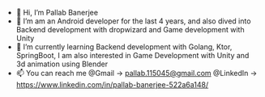 - 👋 Hi, I’m Pallab Banerjee
- 👀 I’m am an Android developer for the last 4 years, and also dived into Backend development with dropwizard and Game development with Unity
- 🌱 I’m currently learning Backend development with Golang, Ktor, SpringBoot, I am also interested in Game Development with Unity and 3d animation using Blender
- 📫 You can reach me @Gmail -> pallab.115045@gmail.com
                       @LinkedIn -> https://www.linkedin.com/in/pallab-banerjee-522a6a148/

<!---
p3004/p3004 is a ✨ special ✨ repository because its `README.md` (this file) appears on your GitHub profile.
You can click the Preview link to take a look at your changes.
--->

